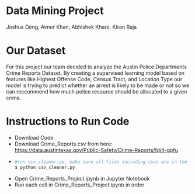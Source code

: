 # Data Mining Project
Joshua Deng, Avner Khan, Abhishek Khare, Kiran Raja

# Our Dataset
For this project our team decided to analyze the Austin Police Departments Crime Reports Dataset. By creating a supervised learning model based on features like Highest Offense Code, Census Tract, and Location Type our model is trying to predict whether an arrest is likely to be made or not so we can reccommend how much police resource should be allocated to a given crime.

# Instructions to Run Code
  - Download Code
  - Download Crime_Reports.csv from here: https://data.austintexas.gov/Public-Safety/Crime-Reports/fdj4-gpfu
  - ```sh
    #run csv_cleaner.py, make sure all files including csvs are in the same directory
    $ python csv_cleaner.py
    ```
  - Open Crime_Reports_Project.ipynb in Jupyter Notebook
  - Run each cell in Crime_Reports_Project.ipynb in order